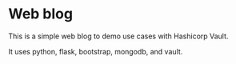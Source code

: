 Web blog
========

This is a simple web blog to demo use cases with Hashicorp Vault.

It uses python, flask, bootstrap, mongodb, and vault.
